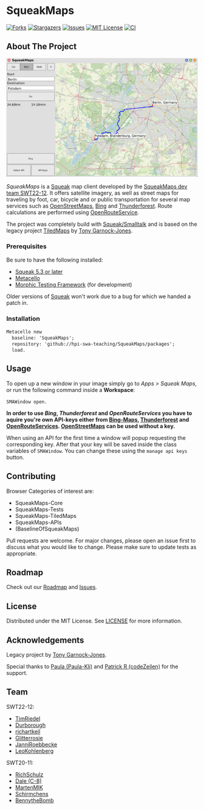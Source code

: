# SqueakMaps
[![Forks][forks-shield]][forks-url]
[![Stargazers][stars-shield]][stars-url]
[![Issues][issues-shield]][issues-url]
[![MIT License][license-shield]][license-url]
[![CI][ci-shield]][ci-url]

## About The Project

![SqueakMaps GUI][img-dir]

_SqueakMaps_ is a [Squeak][squeak-url] map client developed by the [SqueakMaps dev team SWT22-12](#Team). It offers satellite imagery, as well as street maps for traveling by foot, car, bicycle and or public transportation for several map services such as [OpenStreetMaps][osm-url], [Bing][bing-maps-url] and [Thunderforest][thunderforest-url]. Route calculations are performed using [OpenRouteService][ors-url].

The project was completely build with [Squeak/Smalltalk][squeak-url] and is based on the legacy project [TiledMaps][tiledmaps-url] by [Tony Garnock-Jones][tony-jones-url].

### Prerequisites

Be sure to have the following installed:

* [Squeak 5.3 or later](squeak-url)
* [Metacello](metacello-url)
* [Morphic Testing Framework](mtf-url) (for development)

Older versions of [Squeak](squeak-url) won't work due to a bug for which we handed a patch in.

### Installation

```smalltalk
Metacello new
  baseline: 'SqueakMaps';
  repository: 'github://hpi-swa-teaching/SqueakMaps/packages';
  load.
```

## Usage

To open up a new window in your image simply go to _Apps > Squeak Maps_, or run the following command inside a **Workspace**:

```smalltalk
SMAWindow open.
```

**In order to use _Bing_, _Thunderforest_ and _OpenRouteServices_ you have to aquire you're own API-keys either from [Bing-Maps][bing-maps-url], [Thunderforest][thunderforest-url] and [OpenRouteServices][ors-url]. [OpenStreetMaps](osm_url) can be used without a key.**

When using an API for the first time a window will popup requesting the corresponding key. After that your key will be saved inside the class variables of `SMAWindow`. You can change these using the `manage api keys` button.

## Contributing

Browser Categories of interest are:

* SqueakMaps-Core
* SqueakMaps-Tests
* SqueakMaps-TiledMaps
* SqueakMaps-APIs
* (BaselineOfSqueakMaps)

Pull requests are welcome. For major changes, please open an issue first to discuss what you would like to change. Please make sure to update tests as appropriate.

## Roadmap

Check out our [Roadmap][project-url] and [Issues][issues-url].

## License

Distributed under the MIT License. See [LICENSE][license-url] for more information.

## Acknowledgements

Legacy project by [Tony Garnock-Jones][tony-jones-url].

Special thanks to [Paula (Paula-Kli)](https://github.com/phoeinx) and [Patrick R (codeZeilen)](https://github.com/codeZeilen) for the support.

## Team

SWT22-12:
* [TimRiedel](https://github.com/TimRiedel)
* [Durborough](https://github.com/Durborough)
* [richartkeil](https://github.com/richartkeil)
* [Glitterrosie](https://github.com/glitterrosie)
* [JanniRoebbecke](https://github.com/JanniRoebbecke)
* [LeoKohlenberg](https://github.com/LeoKohlenberg)

SWT20-11:
* [RichSchulz](https://github.com/RichSchulz)
* [Dale (C-8)](https://github.com/C-8)
* [MartenMIK](https://github.com/MartenMIK)
* [Schirmchens](https://github.com/Schirmchens)
* [BennytheBomb](https://github.com/BennytheBomb)

[img-dir]: img/SqueakMaps_GUI.png
[squeak-url]: https://squeak.org
[bing-maps-url]: https://www.bing.com/maps
[osm-url]: https://www.openstreetmap.org
[ors-url]: https://openrouteservice.org
[thunderforest-url]: https://www.thunderforest.com
[metacello-url]: https://github.com/Metacello/metacello
[ci-shield]: https://github.com/hpi-swa-teaching/SqueakMaps/workflows/CI/badge.svg?branch=dev
[ci-url]: https://github.com/hpi-swa-teaching/SqueakMaps/actions
[mtf-url]: https://github.com/hpi-swa-teaching/Morphic-Testing-Framework
[tiledmaps-url]: http://www.squeaksource.com/TiledMaps.html
[tony-jones-url]: http://www.squeaksource.com/@ieeBQfgrendEEft9/oZWC2ZTV?13
[project-url]: https://github.com/hpi-swa-teaching/SqueakMaps/projects
[issues-url]: https://github.com/hpi-swa-teaching/SqueakMaps/issues
[issues-shield]: https://img.shields.io/github/issues/hpi-swa-teaching/SqueakMaps
[forks-shield]: https://img.shields.io/github/forks/hpi-swa-teaching/SqueakMaps
[forks-url]: https://github.com/hpi-swa-teaching/SqueakMaps/network/members
[stars-shield]: https://img.shields.io/github/stars/hpi-swa-teaching/SqueakMaps
[stars-url]: https://github.com/hpi-swa-teaching/SqueakMaps/stargazers
[license-shield]: https://img.shields.io/github/license/hpi-swa-teaching/SqueakMaps
[license-url]: LICENSE

